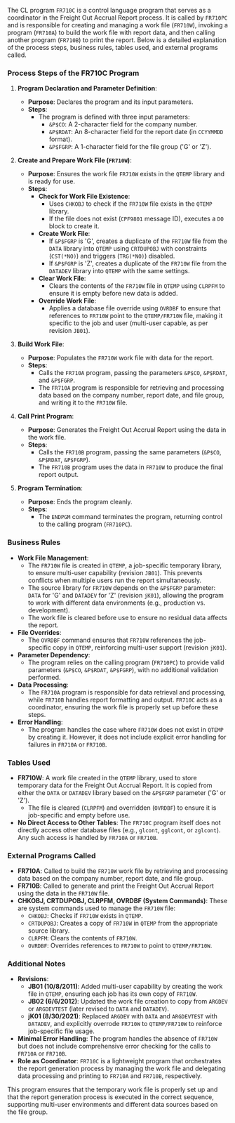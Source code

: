 The CL program `FR710C` is a control language program that serves as a coordinator in the Freight Out Accrual Report process. It is called by `FR710PC` and is responsible for creating and managing a work file (`FR710W`), invoking a program (`FR710A`) to build the work file with report data, and then calling another program (`FR710B`) to print the report. Below is a detailed explanation of the process steps, business rules, tables used, and external programs called.

### Process Steps of the FR710C Program

1. **Program Declaration and Parameter Definition**:
   - **Purpose**: Declares the program and its input parameters.
   - **Steps**:
     - The program is defined with three input parameters:
       - `&P$CO`: A 2-character field for the company number.
       - `&P$RDAT`: An 8-character field for the report date (in `CCYYMMDD` format).
       - `&P$FGRP`: A 1-character field for the file group ('G' or 'Z').

2. **Create and Prepare Work File (`FR710W`)**:
   - **Purpose**: Ensures the work file `FR710W` exists in the `QTEMP` library and is ready for use.
   - **Steps**:
     - **Check for Work File Existence**:
       - Uses `CHKOBJ` to check if the `FR710W` file exists in the `QTEMP` library.
       - If the file does not exist (`CPF9801` message ID), executes a `DO` block to create it.
     - **Create Work File**:
       - If `&P$FGRP` is 'G', creates a duplicate of the `FR710W` file from the `DATA` library into `QTEMP` using `CRTDUPOBJ` with constraints (`CST(*NO)`) and triggers (`TRG(*NO)`) disabled.
       - If `&P$FGRP` is 'Z', creates a duplicate of the `FR710W` file from the `DATADEV` library into `QTEMP` with the same settings.
     - **Clear Work File**:
       - Clears the contents of the `FR710W` file in `QTEMP` using `CLRPFM` to ensure it is empty before new data is added.
     - **Override Work File**:
       - Applies a database file override using `OVRDBF` to ensure that references to `FR710W` point to the `QTEMP/FR710W` file, making it specific to the job and user (multi-user capable, as per revision `JB01`).

3. **Build Work File**:
   - **Purpose**: Populates the `FR710W` work file with data for the report.
   - **Steps**:
     - Calls the `FR710A` program, passing the parameters `&P$CO`, `&P$RDAT`, and `&P$FGRP`.
     - The `FR710A` program is responsible for retrieving and processing data based on the company number, report date, and file group, and writing it to the `FR710W` file.

4. **Call Print Program**:
   - **Purpose**: Generates the Freight Out Accrual Report using the data in the work file.
   - **Steps**:
     - Calls the `FR710B` program, passing the same parameters (`&P$CO`, `&P$RDAT`, `&P$FGRP`).
     - The `FR710B` program uses the data in `FR710W` to produce the final report output.

5. **Program Termination**:
   - **Purpose**: Ends the program cleanly.
   - **Steps**:
     - The `ENDPGM` command terminates the program, returning control to the calling program (`FR710PC`).

### Business Rules
- **Work File Management**:
  - The `FR710W` file is created in `QTEMP`, a job-specific temporary library, to ensure multi-user capability (revision `JB01`). This prevents conflicts when multiple users run the report simultaneously.
  - The source library for `FR710W` depends on the `&P$FGRP` parameter: `DATA` for 'G' and `DATADEV` for 'Z' (revision `jK01`), allowing the program to work with different data environments (e.g., production vs. development).
  - The work file is cleared before use to ensure no residual data affects the report.
- **File Overrides**:
  - The `OVRDBF` command ensures that `FR710W` references the job-specific copy in `QTEMP`, reinforcing multi-user support (revision `jK01`).
- **Parameter Dependency**:
  - The program relies on the calling program (`FR710PC`) to provide valid parameters (`&P$CO`, `&P$RDAT`, `&P$FGRP`), with no additional validation performed.
- **Data Processing**:
  - The `FR710A` program is responsible for data retrieval and processing, while `FR710B` handles report formatting and output. `FR710C` acts as a coordinator, ensuring the work file is properly set up before these steps.
- **Error Handling**:
  - The program handles the case where `FR710W` does not exist in `QTEMP` by creating it. However, it does not include explicit error handling for failures in `FR710A` or `FR710B`.

### Tables Used
- **FR710W**: A work file created in the `QTEMP` library, used to store temporary data for the Freight Out Accrual Report. It is copied from either the `DATA` or `DATADEV` library based on the `&P$FGRP` parameter ('G' or 'Z').
  - The file is cleared (`CLRPFM`) and overridden (`OVRDBF`) to ensure it is job-specific and empty before use.
- **No Direct Access to Other Tables**: The `FR710C` program itself does not directly access other database files (e.g., `glcont`, `gglcont`, or `zglcont`). Any such access is handled by `FR710A` or `FR710B`.

### External Programs Called
- **FR710A**: Called to build the `FR710W` work file by retrieving and processing data based on the company number, report date, and file group.
- **FR710B**: Called to generate and print the Freight Out Accrual Report using the data in the `FR710W` file.
- **CHKOBJ, CRTDUPOBJ, CLRPFM, OVRDBF (System Commands)**: These are system commands used to manage the `FR710W` file:
  - `CHKOBJ`: Checks if `FR710W` exists in `QTEMP`.
  - `CRTDUPOBJ`: Creates a copy of `FR710W` in `QTEMP` from the appropriate source library.
  - `CLRPFM`: Clears the contents of `FR710W`.
  - `OVRDBF`: Overrides references to `FR710W` to point to `QTEMP/FR710W`.

### Additional Notes
- **Revisions**:
  - **JB01 (10/8/2011)**: Added multi-user capability by creating the work file in `QTEMP`, ensuring each job has its own copy of `FR710W`.
  - **JB02 (6/6/2012)**: Updated the work file creation to copy from `ARGDEV` or `ARGDEVTEST` (later revised to `DATA` and `DATADEV`).
  - **jK01 (8/30/2021)**: Replaced `ARGDEV` with `DATA` and `ARGDEVTEST` with `DATADEV`, and explicitly overrode `FR710W` to `QTEMP/FR710W` to reinforce job-specific file usage.
- **Minimal Error Handling**: The program handles the absence of `FR710W` but does not include comprehensive error checking for the calls to `FR710A` or `FR710B`.
- **Role as Coordinator**: `FR710C` is a lightweight program that orchestrates the report generation process by managing the work file and delegating data processing and printing to `FR710A` and `FR710B`, respectively.

This program ensures that the temporary work file is properly set up and that the report generation process is executed in the correct sequence, supporting multi-user environments and different data sources based on the file group.